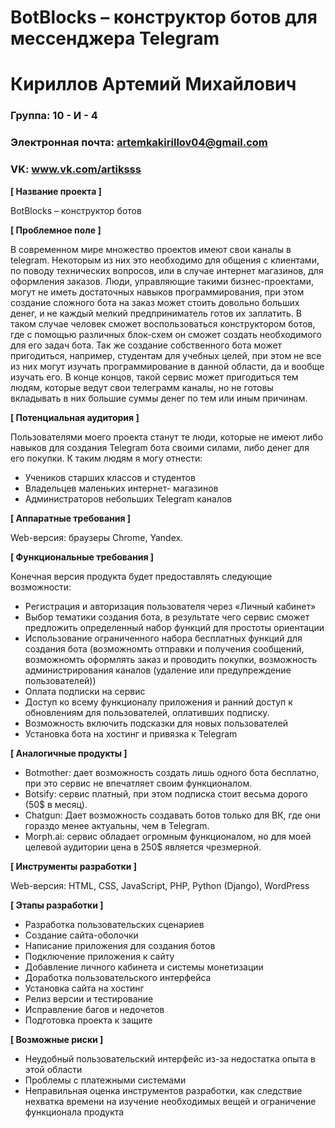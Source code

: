 # BotBlocks – конструктор ботов для мессенджера Telegram

# Кириллов Артемий Михайлович

### Группа: 10 - И - 4
### Электронная почта: artemkakirillov04@gmail.com
### VK: www.vk.com/artiksss


**[ Название проекта ]**

BotBlocks – конструктор ботов

**[ Проблемное поле ]**

В современном мире множество проектов имеют свои каналы в telegram. Некоторым из них это необходимо для общения с клиентами, по поводу технических вопросов, или в случае интернет магазинов, для оформления заказов. Люди, управляющие такими бизнес-проектами, могут не иметь достаточных навыков программирования, при этом создание сложного бота на заказ может стоить довольно больших денег, и не каждый мелкий предприниматель готов их заплатить. В таком случае человек сможет воспользоваться конструктором ботов, где с помощью различных блок-схем он сможет создать необходимого для его задач бота. Так же создание собственного бота может пригодиться, например, студентам для учебных целей, при этом не все из них могут изучать программирование в данной области, да и вообще изучать его. В конце концов, такой сервис может пригодиться тем людям, которые ведут свои телеграмм каналы, но не готовы вкладывать в них большие суммы денег по тем или иным причинам.

**[ Потенциальная аудитория ]**

Пользователями моего проекта станут те люди, которые не имеют либо навыков для создания Telegram бота своими силами, либо денег для его покупки. К таким людям я могу отнести:
*  Учеников старших классов и студентов
*  Владельцев маленьких интернет- магазинов
*  Администраторов небольших Telegram каналов

**[ Аппаратные требования ]**

Web-версия: браузеры Chrome, Yandex.

**[ Функциональные требования ]**

Конечная версия продукта будет предоставлять следующие возможности:
*  Регистрация и авторизация пользователя через «Личный кабинет»
*  Выбор тематики создания бота, в результате чего сервис сможет предложить определенный набор функций для простоты ориентации
*  Использование ограниченного набора бесплатных функций для создания бота (возможномть отправки и получения сообщений, возможномть оформлять заказ и проводить покупки, возможность администрирования каналов (удаление или предупреждение пользователей))
*  Оплата подписки на сервис
*  Доступ ко всему функционалу приложения и ранний доступ к обновлениям для пользователей, оплативших подписку.
*  Возможность включить подсказки для новых пользователей
*  Установка бота на хостинг и привязка к Telegram



**[ Аналогичные продукты ]**

*  Botmother: дает возможность создать лишь одного бота бесплатно, при это сервис не впечатляет своим функционалом.
*  Botsify: сервис платный, при этом подписка стоит весьма дорого (50$ в месяц).
*  Chatgun: Дает возможность создавать ботов только для ВК, где они гораздо менее актуальны, чем в Telegram.
*  Morph.ai: сервис обладает огромным функционалом, но для моей целевой аудитории цена в 250$ является чрезмерной.

**[ Инструменты разработки ]**

Web-версия: HTML, CSS, JavaScript, PHP, Python (Django), WordPress

**[ Этапы разработки ]**

*  Разработка пользовательских сценариев
*  Создание сайта-оболочки
*  Написание приложения для создания ботов
*  Подключение приложения к сайту
*  Добавление личного кабинета и системы монетизации
*  Доработка пользовательского интерфейса
*  Установка сайта на хостинг
*  Релиз версии и тестирование
*  Исправление багов и недочетов
*  Подготовка проекта к защите

**[ Возможные риски ]**

*  Неудобный пользовательский интерфейс из-за недостатка опыта в этой области
*  Проблемы с платежными системами
*  Неправильная оценка инструментов разработки, как следствие нехватка времени на изучение необходимых вещей и ограничение функционала продукта
